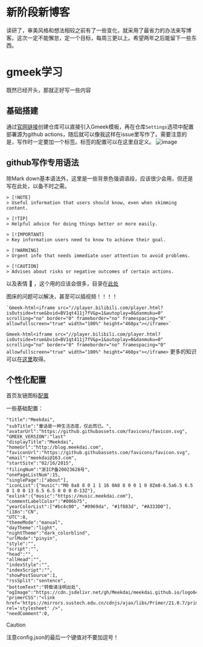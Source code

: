 # 新阶段新博客
读研了，审美风格和想法相较之前有了一些变化，就采用了最省力的办法来写博客。这次一定不能懈怠，定一个目标，每周三更以上。希望两年之后能留下一些东西。

# gmeek学习
既然已经开头，那就正好写一些内容
## 基础搭建
通过[官网链接](https://blog.meekdai.com/post/Gmeek-kuai-su-shang-shou.html)创建仓库可以直接引入Gmeek模板，再在仓库`Settings`选项中配置部署源为github actions，随后就可以像我这样在issue里写作了。需要注意的是，写作时一定要加一个标签。标签的配置可以在这里自定义。
![image](https://github.com/user-attachments/assets/94cd772c-c1ab-4540-8eb5-a99f56d1b1dd)
## github写作专用语法
除Mark down基本语法外，这里是一些背景色强调语段，应该很少会用，但还是写在此处，以备不时之需。
```
> [!NOTE]
> Useful information that users should know, even when skimming content.

> [!TIP]
> Helpful advice for doing things better or more easily.

> [!IMPORTANT]
> Key information users need to know to achieve their goal.

> [!WARNING]
> Urgent info that needs immediate user attention to avoid problems.

> [!CAUTION]
> Advises about risks or negative outcomes of certain actions.
```
以及表情 :smiling_face_with_three_hearts: ，这个用的应该会很多，目录在[此处](https://github.com/ikatyang/emoji-cheat-sheet/blob/master/README.md)

图床的问题可以解决，甚至可以插视频！！！！
```
`Gmeek-html<iframe src="//player.bilibili.com/player.html?isOutside=true&bvid=BV1qt411j7fV&p=1&autoplay=0&danmuku=0" scrolling="no" border="0" frameborder="no" framespacing="0" allowfullscreen="true" width="100%" height="460px"></iframe>`
```
`Gmeek-html<iframe src="//player.bilibili.com/player.html?isOutside=true&bvid=BV1qt411j7fV&p=1&autoplay=0&danmuku=0" scrolling="no" border="0" frameborder="no" framespacing="0" allowfullscreen="true" width="100%" height="460px"></iframe>`
更多的知识可以在[这里](https://docs.github.com/zh/get-started/writing-on-github/getting-started-with-writing-and-formatting-on-github/basic-writing-and-formatting-syntax)取得。
## 个性化配置
首页友链图标[配置](https://primer.style/foundations/icons#16px)

一些基础配置：
```
"title":"Meekdai",
"subTitle":"童话是一种生活态度，仅此而已。",
"avatarUrl":"https://github.githubassets.com/favicons/favicon.svg",
"GMEEK_VERSION":"last"
"displayTitle":"Meekdai",
"homeUrl":"http://blog.meekdai.com",
"faviconUrl":"https://github.githubassets.com/favicons/favicon.svg",
"email":"meekdai@163.com",
"startSite":"02/16/2015",
"filingNum":"浙ICP备20023628号",
"onePageListNum":15,
"singlePage":["about"],
"iconList":{"music":"M0 8a8 8 0 1 1 16 0A8 8 0 0 1 0 8Zm8-6.5a6.5 6.5 0 1 0 0 13 6.5 6.5 0 0 0 0-13Z"},
"exlink":{"music":"https://music.meekdai.com"},
"commentLabelColor":"#006b75",
"yearColorList":["#bc4c00", "#0969da", "#1f883d", "#A333D0"],
"i18n":"CN",
"UTC":8,
"themeMode":"manual",
"dayTheme":"light",
"nightTheme":"dark_colorblind",
"urlMode":"pinyin",
"style":"",
"script":"",
"head":"",
"allHead":"",
"indexStyle":"",
"indexScript":"",
"showPostSource":1,
"rssSplit":"sentence",
"bottomText":"转载请注明出处",
"ogImage":"https://cdn.jsdelivr.net/gh/Meekdai/meekdai.github.io/logo64.jpg",
"primerCSS":"<link href='https://mirrors.sustech.edu.cn/cdnjs/ajax/libs/Primer/21.0.7/primer.css' rel='stylesheet' />",
"needComment":0,
```
> [!CAUTION]
> 注意config.json的最后一个键值对不要加逗号！
